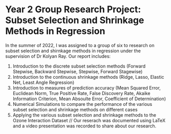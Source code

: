 # Year 2 Group Research Project: Subset Selection and Shrinkage Methods in Regression
In the summer of 2022, I was assigned to a group of six to research on subset selection and shirnkage methods in regression under the supervision of Dr Kolyan Ray. Our report includes:
1. Introduction to the discrete subset selection methods (Forward Stepwise, Backward Stepwise, Stepwise, Forward Stagewise)
2. Introduction to the continuous shrinkage methods (Ridge, Lasso, Elastic Net, Least Angle Regression)
3. Introduction to measures of prediction accuracy (Mean Squared Error, Euclidean Norm, True Positive Rate, False Discovery Rate, Akaike Information Criterion, Mean Absoulte Error, Coefficient of Determination)
4. Numerical Simulations to compare the performance of the various subset selection and shrinkage methods on different cases
5. Applying the various subset selection and shrinkage methods to the Ozone Interaction Dataset //
Our reserach was documented using LaTeX and a video presentation was recorded to share about our research. 
